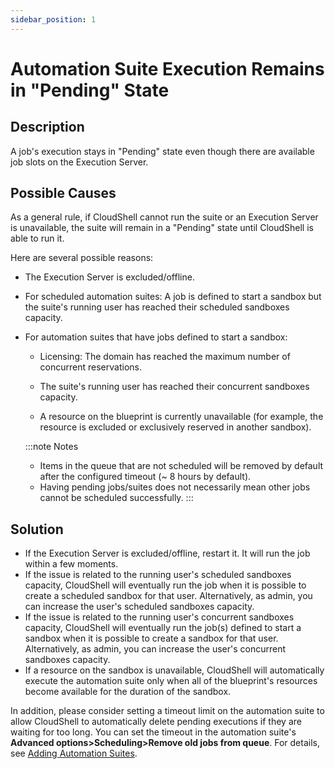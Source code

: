 ```yaml
---
sidebar_position: 1
---
```


# Automation Suite Execution Remains in "Pending" State

## Description

A job's execution stays in "Pending" state even though there are available job slots on the Execution Server.

## Possible Causes

As a general rule, if CloudShell cannot run the suite or an Execution Server is unavailable, the suite will remain in a "Pending" state until CloudShell is able to run it.

Here are several possible reasons:

- The Execution Server is excluded/offline.
- For scheduled automation suites: A job is defined to start a sandbox but the suite's running user has reached their scheduled sandboxes capacity.
- For automation suites that have jobs defined to start a sandbox:
    
    - Licensing: The domain has reached the maximum number of concurrent reservations.
    - The suite's running user has reached their concurrent sandboxes capacity.
    
    - A resource on the blueprint is currently unavailable (for example, the resource is excluded or exclusively reserved in another sandbox).
    
    :::note Notes
    - Items in the queue that are not scheduled will be removed by default after the configured timeout (~ 8 hours by default).
    - Having pending jobs/suites does not necessarily mean other jobs cannot be scheduled successfully.
    :::
    

## Solution

- If the Execution Server is excluded/offline, restart it. It will run the job within a few moments.
- If the issue is related to the running user's scheduled sandboxes capacity, CloudShell will eventually run the job when it is possible to create a scheduled sandbox for that user. Alternatively, as admin, you can increase the user's scheduled sandboxes capacity.
- If the issue is related to the running user's concurrent sandboxes capacity, CloudShell will eventually run the job(s) defined to start a sandbox when it is possible to create a sandbox for that user. Alternatively, as admin, you can increase the user's concurrent sandboxes capacity.
- If a resource on the sandbox is unavailable, CloudShell will automatically execute the automation suite only when all of the blueprint's resources become available for the duration of the sandbox.

In addition, please consider setting a timeout limit on the automation suite to allow CloudShell to automatically delete pending executions if they are waiting for too long. You can set the timeout in the automation suite's **Advanced options>Scheduling>Remove old jobs from queue**. For details, see [Adding Automation Suites](../../portal/job-scheduling/manage-automation-suites/add-suites.md).
